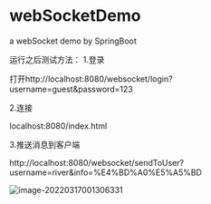 # webSocketDemo
a webSocket demo by SpringBoot 


运行之后测试方法：
1.登录

打开http://localhost:8080/websocket/login?username=guest&password=123

2.连接

localhost:8080/index.html

3.推送消息到客户端

http://localhost:8080/websocket/sendToUser?username=river&info=%E4%BD%A0%E5%A5%BD

![image-20220317001306331](https://gitee.com/hacah/image-shack/raw/master/blogImg/image-20220317001306331.png) 

